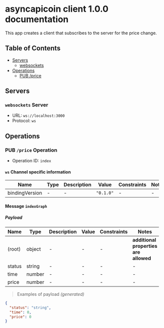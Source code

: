 # asyncapicoin client 1.0.0 documentation

This app creates a client that subscribes to the server for the price change.


## Table of Contents

* [Servers](#servers)
  * [websockets](#websockets-server)
* [Operations](#operations)
  * [PUB /price](#pub-price-operation)

## Servers

### `websockets` Server

* URL: `ws://localhost:3000`
* Protocol: `ws`



## Operations

### PUB `/price` Operation

* Operation ID: `index`

#### `ws` Channel specific information

| Name | Type | Description | Value | Constraints | Notes |
|---|---|---|---|---|---|
| bindingVersion | - | - | `"0.1.0"` | - | - |

#### Message `indexGraph`

##### Payload

| Name | Type | Description | Value | Constraints | Notes |
|---|---|---|---|---|---|
| (root) | object | - | - | - | **additional properties are allowed** |
| status | string | - | - | - | - |
| time | number | - | - | - | - |
| price | number | - | - | - | - |

> Examples of payload _(generated)_

```json
{
  "status": "string",
  "time": 0,
  "price": 0
}
```



